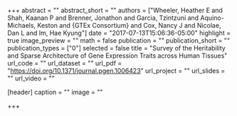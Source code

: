 +++
abstract = ""
abstract_short = ""
authors = ["Wheeler, Heather E and Shah, Kaanan P and Brenner, Jonathon and Garcia, Tzintzuni and Aquino-Michaels, Keston and {GTEx Consortium} and Cox, Nancy J and Nicolae, Dan L and Im, Hae Kyung"]
date = "2017-07-13T15:06:36-05:00"
highlight = true
image_preview = ""
math = false
publication = ""
publication_short = ""
publication_types = ["0"]
selected = false
title = "Survey of the Heritability and Sparse Architecture of Gene Expression Traits across Human Tissues"
url_code = ""
url_dataset = ""
url_pdf = "https://doi.org/10.1371/journal.pgen.1006423"
url_project = ""
url_slides = ""
url_video = ""

[header]
  caption = ""
  image = ""

+++
